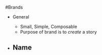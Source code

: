 #Brands

- General
  - Small, Simple, Composable
  - Purpose of brand is to _create_ a story




- Name
  - 
